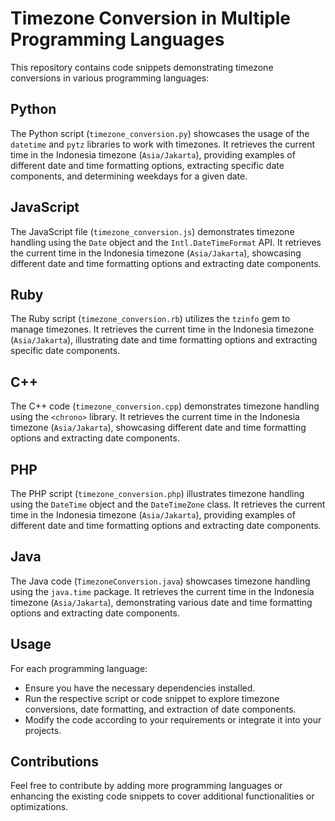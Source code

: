 # Timezone Conversion in Multiple Programming Languages

This repository contains code snippets demonstrating timezone conversions in various programming languages:

## Python
The Python script (`timezone_conversion.py`) showcases the usage of the `datetime` and `pytz` libraries to work with timezones. It retrieves the current time in the Indonesia timezone (`Asia/Jakarta`), providing examples of different date and time formatting options, extracting specific date components, and determining weekdays for a given date.

## JavaScript
The JavaScript file (`timezone_conversion.js`) demonstrates timezone handling using the `Date` object and the `Intl.DateTimeFormat` API. It retrieves the current time in the Indonesia timezone (`Asia/Jakarta`), showcasing different date and time formatting options and extracting date components.

## Ruby
The Ruby script (`timezone_conversion.rb`) utilizes the `tzinfo` gem to manage timezones. It retrieves the current time in the Indonesia timezone (`Asia/Jakarta`), illustrating date and time formatting options and extracting specific date components.

## C++
The C++ code (`timezone_conversion.cpp`) demonstrates timezone handling using the `<chrono>` library. It retrieves the current time in the Indonesia timezone (`Asia/Jakarta`), showcasing different date and time formatting options and extracting date components.

## PHP
The PHP script (`timezone_conversion.php`) illustrates timezone handling using the `DateTime` object and the `DateTimeZone` class. It retrieves the current time in the Indonesia timezone (`Asia/Jakarta`), providing examples of different date and time formatting options and extracting date components.

## Java
The Java code (`TimezoneConversion.java`) showcases timezone handling using the `java.time` package. It retrieves the current time in the Indonesia timezone (`Asia/Jakarta`), demonstrating various date and time formatting options and extracting date components.

## Usage
For each programming language:

- Ensure you have the necessary dependencies installed.
- Run the respective script or code snippet to explore timezone conversions, date formatting, and extraction of date components.
- Modify the code according to your requirements or integrate it into your projects.

## Contributions
Feel free to contribute by adding more programming languages or enhancing the existing code snippets to cover additional functionalities or optimizations.
